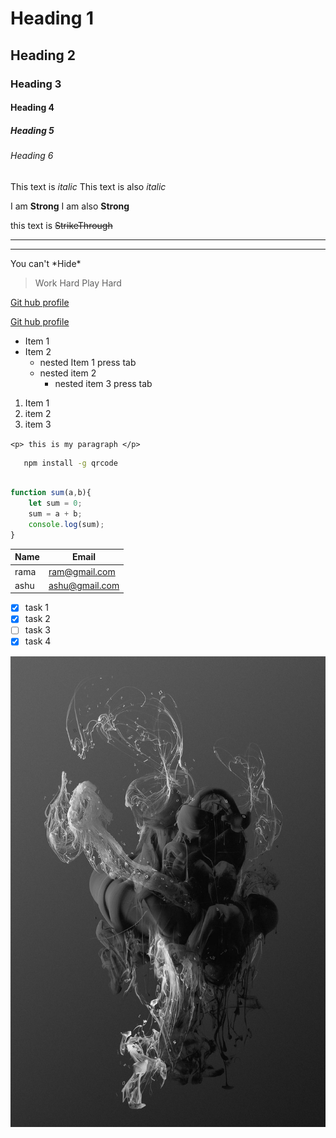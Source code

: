 <!-- headings -->
# Heading 1
## Heading 2
### Heading 3
#### Heading 4
##### Heading 5
###### Heading 6

<!-- Italics -->
This text is *italic*
This text is also _italic_

<!-- Strong -->
I am **Strong**
I am also __Strong__

<!-- StrikeThrough -->
this text is ~~StrikeThrough~~

<!-- Horizontal rule -->
---
___

<!-- Escape character -->
You can't \*Hide\*

<!-- Blockquote -->
> Work Hard Play Hard

<!-- links -->
[Git hub profile](https://github.com/rampravesh9991)

[Git hub profile](https://github.com/rampravesh9991 "hower effect")

<!-- unordered list -->
* Item 1
* Item 2
  * nested Item 1 press tab
  * nested item 2 
    * nested item 3 press tab
  
<!-- ordered list -->
1. Item 1
2. item 2
1. item 3

<!-- Inline code block -->
`<p> this is my paragraph </p>`

<!-- github markdown -->
<!-- codeBlocks -->
```bash
   npm install -g qrcode
   
```
```javascript
function sum(a,b){
    let sum = 0;
    sum = a + b;
    console.log(sum);
}

```

<!-- tables -->
| Name      | Email          |
| --------  | -------------  |
| rama      | ram@gmail.com  |
| ashu      | ashu@gmail.com |

<!-- task list -->
* [x] task 1
* [x] task 2
* [ ] task 3
* [x] task 4

<!-- Images -->
![logo](1.jpeg)
